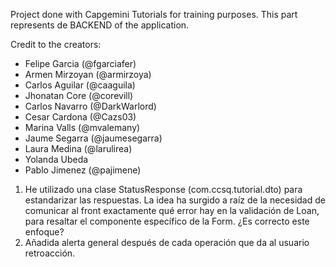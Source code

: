Project done with Capgemini Tutorials for training purposes. This part represents de BACKEND of the application.

Credit to the creators:

- Felipe Garcia (@fgarciafer)
- Armen Mirzoyan (@armirzoya)
- Carlos Aguilar (@caaguila)
- Jhonatan Core (@corevill)
- Carlos Navarro (@DarkWarlord)
- Cesar Cardona (@Cazs03)
- Marina Valls (@mvalemany)
- Jaume Segarra (@jaumesegarra)
- Laura Medina (@larulirea)
- Yolanda Ubeda
- Pablo Jimenez (@pajimene)

1. He utilizado una clase StatusResponse (com.ccsq.tutorial.dto) para estandarizar las respuestas. La idea ha surgido a
   raíz de la necesidad de comunicar al front exactamente qué error hay en la validación de Loan, para resaltar el
   componente específico de la Form. ¿Es correcto este enfoque?
2. Añadida alerta general después de cada operación que da al usuario retroacción.